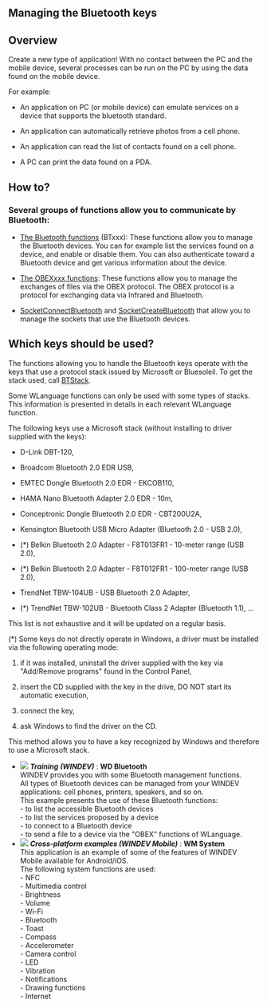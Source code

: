 
## Managing the Bluetooth keys
			



<a name="NOTE1"></a>
<a name="NOTE1_1"></a>


## Overview
<a name="overview_ELTTEXTE000124"></a>
Create a new type of application! With no contact between the PC and the mobile device, several processes can be run on the PC by using the data found on the mobile device.

For example:

- An application on PC (or mobile device) can emulate services on a device that supports the bluetooth standard.

- An application can automatically retrieve photos from a cell phone.

- An application can read the list of contacts found on a cell phone.

- A PC can print the data found on a PDA.




<a name="NOTE2"></a>
<a name="NOTE2_1"></a>


## How to?
<a name="how_ELTTEXTE000148"></a>


### Several groups of functions allow you to communicate by Bluetooth:
<a name="several_groups_functions_allow_you_communicate_bluetooth_ELTPARAGRAPHE000025"></a>

- [The Bluetooth functions](../WDLang3/1000017173.md) (BTxxx): These functions allow you to manage the Bluetooth devices. You can for example list the services found on a device, and enable or disable them. You can also authenticate toward a Bluetooth device and get various information about the device.

- [The OBEXxxx functions](../WDLang3/1000017175.md): These functions allow you to manage the exchanges of files via the OBEX protocol. The OBEX protocol is a protocol for exchanging data via Infrared and Bluetooth.

- [SocketConnectBluetooth](../WDLang3/1000017145.md) and [SocketCreateBluetooth](../WDLang3/1000017167.md) that allow you to manage the sockets that use the Bluetooth devices.




<a name="NOTE3"></a>
<a name="NOTE3_1"></a>


## Which keys should be used?
<a name="which_keys_should_used_ELTTEXTE000172"></a>
The functions allowing you to handle the Bluetooth keys operate with the keys that use a protocol stack issued by Microsoft or Bluesoleil. To get the stack used, call [BTStack](../WDLang3/1000017229.md).

Some WLanguage functions can only be used with some types of stacks. This information is presented in details in each relevant WLanguage function. 

The following keys use a Microsoft stack (without installing to driver supplied with the keys):

- D-Link DBT-120, 

- Broadcom Bluetooth 2.0 EDR USB, 

- EMTEC Dongle Bluetooth 2.0 EDR - EKCOB110, 

- HAMA Nano Bluetooth Adapter 2.0 EDR - 10m, 

- Conceptronic Dongle Bluetooth 2.0 EDR - CBT200U2A, 

- Kensington Bluetooth USB Micro Adapter (Bluetooth 2.0 - USB 2.0), 

- (\*) Belkin Bluetooth 2.0 Adapter - F8T013FR1 - 10-meter range (USB 2.0), 

- (\*) Belkin Bluetooth 2.0 Adapter - F8T012FR1 - 100-meter range (USB 2.0), 

- TrendNet TBW-104UB - USB Bluetooth 2.0 Adapter, 

- (\*) TrendNet TBW-102UB - Bluetooth Class 2 Adapter (Bluetooth 1.1), ...




This list is not exhaustive and it will be updated on a regular basis.

(\*) Some keys do not directly operate in Windows, a driver must be installed via the following operating mode:

1. if it was installed, uninstall the driver supplied with the key via "Add/Remove programs" found in the Control Panel, 

2. insert the CD supplied with the key in the drive, DO NOT start its automatic execution, 

3. connect the key, 

4. ask Windows to find the driver on the CD.




This method allows you to have a key recognized by Windows and therefore to use a Microsoft stack.


- ![](https://doc.pcsoft.fr/en-US/images/image.awp?langid=3&name=WDBluetooth.gif) ***Training (WINDEV)*** : **WD Bluetooth** <br>WINDEV provides you with some Bluetooth management functions.<br>All types of Bluetooth devices can be managed from your WINDEV applications: cell phones, printers, speakers, and so on.<br>This example presents the use of these Bluetooth functions:<br>- to list the accessible Bluetooth devices<br>- to list the services proposed by a device<br>- to connect to a Bluetooth device<br>- to send a file to a device via the "OBEX" functions of WLanguage.
- ![](https://doc.pcsoft.fr/en-US/images/image.awp?langid=3&name=WMSystem.gif) ***Cross-platform examples (WINDEV Mobile)*** : **WM System** <br>This application is an example of some of the features of WINDEV Mobile available for Android/iOS.<br>The following system functions are used: <br>- NFC<br>- Multimedia control<br>- Brightness<br>- Volume<br>- Wi-Fi<br>- Bluetooth<br>- Toast<br>- Compass<br>- Accelerometer<br>- Camera control<br>- LED<br>- Vibration<br>- Notifications<br>- Drawing functions<br>- Internet


